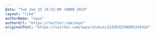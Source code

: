```yaml
---
date: "Tue Jun 25 14:52:00 +0000 2019"
layout: "like"
authorName: "swyx"
authorUrl: "https://twitter.com/swyx"
originalPost: "https://twitter.com/swyx/status/1143532298895335424"
---
```

